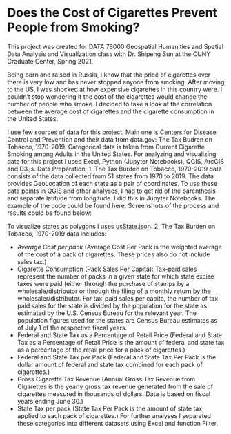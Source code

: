 # Does the Cost of Cigarettes Prevent People from Smoking?

This project was created for DATA 78000 Geospatial Humanities and Spatial Data Analysis and Visualization class with Dr. Shipeng Sun at the CUNY Graduate Center, Spring 2021.

Being born and raised in Russia, I know that the price of cigarettes over there is very low and has never stopped anyone from smoking. After moving to the US, I was shocked at how expensive cigarettes in this country were. I couldn’t stop wondering if the cost of the cigarettes would change the number of people who smoke. I decided to take a look at the correlation between the average cost of cigarettes and the cigarette consumption in the United States.

I use few sources of data for this project. Main one is Centers for Disease Control and Prevention and their data from data.gov: The Tax Budren on Tobacco, 1970-2019. Categorical data is taken from Current Cigarette Smoking among Adults in the United States. For analyzing and visualizing data for this project I used Excel, Python (Jupyter Notebooks), QGIS, ArcGIS and D3.js.
Data Preparation:
1.
The Tax Burden on Tobacco, 1970-2019 data consists of the data collected from 51 states from 1970 to 2019. The data provides GeoLocation of each state as a pair of coordinates. To use these data points in QGIS and other analyses, I had to get rid of the parenthesis and separate latitude from longitude. I did this in Jupyter Notebooks. The example of the code could be found here. Screenshots of the process and results could be found below:

To visualize states as polygons I uses [usState.json](https://github.com/nchikurova/www/blob/main/chart/data/usState.json).
2. 
The Tax Burden on Tobacco, 1970-2019 data includes:
-	*Average Cost per pack* (Average Cost Per Pack is the weighted average of the cost of a pack of cigarettes. These prices also do not include sales tax.)
-	Cigarette Consumption (Pack Sales Per Capita): Tax-paid sales represent the number of packs in a given state for which state excise taxes were paid (either through the purchase of stamps by a wholesale/distributor or through the filing of a monthly return by the wholesaler/distributor. For tax-paid sales per capita, the number of tax-paid sales for the state is divided by the population for the state as estimated by the U.S. Census Bureau for the relevant year. The population figures used for the states are Census Bureau estimates as of July 1 of the respective fiscal years.
-	Federal and State Tax as a Percentage of Retail Price (Federal and State Tax as a Percentage of Retail Price is the amount of federal and state tax as a percentage of the retail price for a pack of cigarettes.)
-	Federal and State Tax per Pack (Federal and State Tax Per Pack is the dollar amount of federal and state tax combined for each pack of cigarettes.)
-	Gross Cigarette Tax Revenue (Annual Gross Tax Revenue from Cigarettes is the yearly gross tax revenue generated from the sale of cigarettes measured in thousands of dollars. Data is based on fiscal years ending June 30.)
-	State Tax per pack (State Tax Per Pack is the amount of state tax applied to each pack of cigarettes.)
For further analyses I separated these categories into different datasets using Excel and function Filter.





